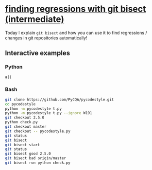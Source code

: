 # [finding regressions with git bisect (intermediate)](https://youtu.be/C2C7FTI8nB4)

Today I explain `git bisect` and how you can use it to find regressions / changes in git repositories automatically!

## Interactive examples

### Python

```python
a()
```

### Bash

```bash
git clone https://github.com/PyCQA/pycodestyle.git
cd pycodestyle
python -m pycodestyle t.py
python -m pycodestyle t.py --ignore W191
git checkout 2.5.0
python check.py
git checkout master
git checkout -- pycodestyle.py
git status
git bisect
git bisect start
git status
git bisect good 2.5.0
git bisect bad origin/master
git bisect run python check.py
```
